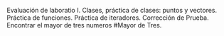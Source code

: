 ﻿Evaluación de laboratio I.
Clases, práctica de clases: puntos y vectores.
Práctica de funciones.
Práctica de iteradores.
Corrección de Prueba.
Encontrar el mayor de tres numeros #Mayor de Tres.
